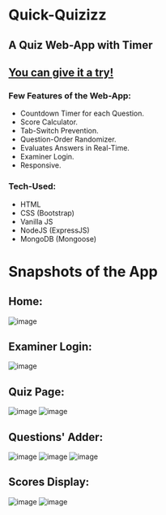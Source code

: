 # Quick-Quizizz

## A Quiz Web-App with Timer

## [You can give it a try!](https://lazy-erin-seahorse-tux.cyclic.app/)

### Few Features of the Web-App:

- Countdown Timer for each Question.
- Score Calculator.
- Tab-Switch Prevention.
- Question-Order Randomizer.
- Evaluates Answers in Real-Time.
- Examiner Login.
- Responsive.

### Tech-Used:

- HTML
- CSS (Bootstrap)
- Vanilla JS
- NodeJS (ExpressJS)
- MongoDB (Mongoose)

# Snapshots of the App
## Home:
![image](https://user-images.githubusercontent.com/89148170/209695120-74138ace-9361-4167-81ca-f3e199828251.png)

## Examiner Login:
![image](https://user-images.githubusercontent.com/89148170/209695176-5b77e308-3a0c-4daa-9227-fedf3b419ea9.png)

## Quiz Page:
![image](https://user-images.githubusercontent.com/89148170/209695337-55433593-42c2-4422-9e9d-61af0c91ea46.png)
![image](https://user-images.githubusercontent.com/89148170/209695525-780e86ef-7198-4d8c-b154-2d09178e87fb.png)

## Questions' Adder:
![image](https://user-images.githubusercontent.com/89148170/209695650-a1b5b5a1-0bee-42a2-9ce0-b9d2bc6afc49.png)
![image](https://user-images.githubusercontent.com/89148170/209695722-e2b46ff7-41fc-44b6-977c-5fc1c0dfbce2.png)
![image](https://user-images.githubusercontent.com/89148170/209695879-3c6e22f9-cd47-483f-b715-cec79dbc37cf.png)

## Scores Display:
![image](https://user-images.githubusercontent.com/89148170/209696006-94f613a5-9818-4bce-a599-1a0515e4f888.png)
![image](https://user-images.githubusercontent.com/89148170/209695800-729058be-2ed0-4859-8b62-b03e2e76a786.png)






